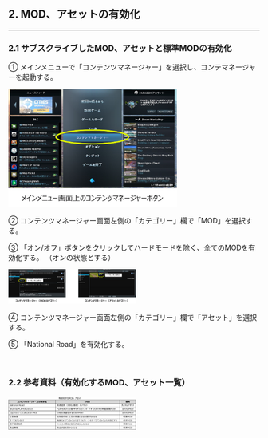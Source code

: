 ## 2. MOD、アセットの有効化

------

### 2.1 サブスクライブしたMOD、アセットと標準MODの有効化

① メインメニューで「コンテンツマネージャー」を選択し、コンテマネージャーを起動する。



<img src="../resources/userMan/2-2-1.png" style="zoom: 33%;" />

② コンテンツマネージャー画面左側の「カテゴリー」欄で「MOD」を選択する。

③ 「オン/オフ」ボタンをクリックしてハードモードを除く、全てのMODを有効化する。
 （オンの状態とする）



<img src="../resources/userMan/2-2-2.png" style="zoom: 25%;" />



④ コンテンツマネージャー画面左側の「カテゴリー」欄で「アセット」を選択する。

⑤ 「National Road」を有効化する。

<br>

### 2.2 参考資料（有効化するMOD、アセット一覧）

<img src="../resources/userMan/2-4-2.png" style="zoom: 25%;" />
